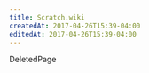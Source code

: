 ```yaml
---
title: Scratch.wiki
createdAt: 2017-04-26T15:39-04:00
editedAt: 2017-04-26T15:39-04:00
---
```


DeletedPage

